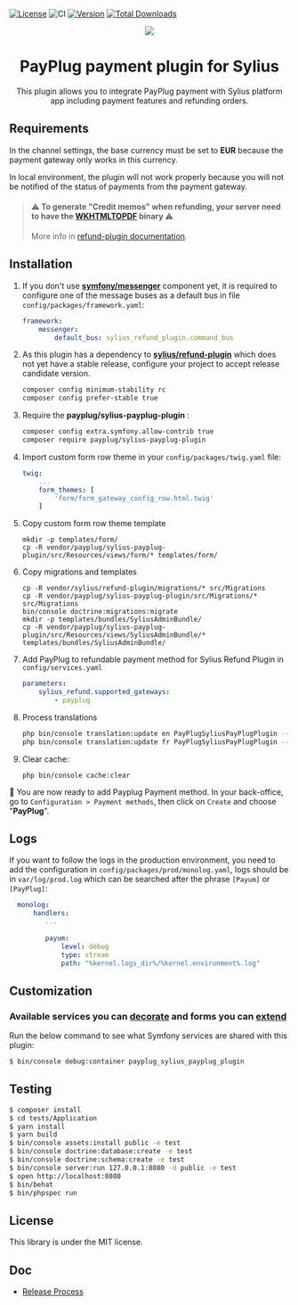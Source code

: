 [![License](https://img.shields.io/packagist/l/payplug/payplug-sylius.svg)](https://github.com/payplug/SyliusPayPlugPlugin/blob/master/LICENSE)
![CI](https://github.com/payplug/SyliusPayPlugPlugin/workflows/CI/badge.svg?branch=master)
[![Version](https://img.shields.io/packagist/v/payplug/payplug-sylius.svg)](https://packagist.org/packages/payplug/payplug-sylius)
[![Total Downloads](https://poser.pugx.org/payplug/payplug-sylius/downloads)](https://packagist.org/packages/payplug/payplug-sylius)

<p align="center">
    <a href="https://sylius.com" target="_blank">
        <img src="https://demo.sylius.com/assets/shop/img/logo.png" />
    </a>
</p>

<h1 align="center">PayPlug payment plugin for Sylius</h1>

<p align="center">This plugin allows you to integrate PayPlug payment with Sylius platform app including payment features and refunding orders.</p>

## Requirements

In the channel settings, the base currency must be set to **EUR** because the payment gateway only works in this currency. 

In local environment, the plugin will not work properly because you will not be notified of the status of payments from the payment gateway.

> #### ⚠️ To generate "Credit memos" when refunding, your server need to have the [**WKHTMLTOPDF**](https://wkhtmltopdf.org/) binary ⚠️
> More info in [refund-plugin documentation](https://github.com/Sylius/RefundPlugin/tree/master#pre---requirements). 

## Installation

1. If you don't use [**symfony/messenger**](https://packagist.org/packages/symfony/messenger) component yet, it is required to configure one of the message buses as a default bus in file `config/packages/framework.yaml`:

    ```yaml
    framework:
        messenger:
            default_bus: sylius_refund_plugin.command_bus
    ```

2. As this plugin has a dependency to [**sylius/refund-plugin**](https://packagist.org/packages/sylius/refund-plugin) which does not yet have a stable release, configure your project to accept release candidate version.

    ```bash
    composer config minimum-stability rc
    composer config prefer-stable true
    ```

3. Require the **payplug/sylius-payplug-plugin** :

    ```bash
    composer config extra.symfony.allow-contrib true
    composer require payplug/sylius-payplug-plugin
    ```

4. Import custom form row theme in your `config/packages/twig.yaml` file:
    ```yaml
    twig:
        ...
        form_themes: [
            'form/form_gateway_config_row.html.twig'
        ]
    ```

5. Copy custom form row theme template

    ```shell
    mkdir -p templates/form/
    cp -R vendor/payplug/sylius-payplug-plugin/src/Resources/views/form/* templates/form/
    ```

6. Copy migrations and templates
    ```shell
    cp -R vendor/sylius/refund-plugin/migrations/* src/Migrations
    cp -R vendor/payplug/sylius-payplug-plugin/src/Migrations/* src/Migrations
    bin/console doctrine:migrations:migrate
    mkdir -p templates/bundles/SyliusAdminBundle/
    cp -R vendor/payplug/sylius-payplug-plugin/src/Resources/views/SyliusAdminBundle/* templates/bundles/SyliusAdminBundle/
    ```

7. Add PayPlug to refundable payment method for Sylius Refund Plugin in `config/services.yaml`

    ```yaml
    parameters:
        sylius_refund.supported_gateways:
            - payplug
    ```

8. Process translations

    ```bash
    php bin/console translation:update en PayPlugSyliusPayPlugPlugin --dump-messages
    php bin/console translation:update fr PayPlugSyliusPayPlugPlugin --dump-messages
    ```

9. Clear cache:

    ```shell
    php bin/console cache:clear
    ```

🎉 You are now ready to add Payplug Payment method.
In your back-office, go to `Configuration > Payment methods`, then click on `Create` and choose "**PayPlug**".

## Logs

If you want to follow the logs in the production environment, you need to add the configuration in `config/packages/prod/monolog.yaml`, logs should be in `var/log/prod.log` which can be searched after the phrase `[Payum]` or `[PayPlug]`:

 ```yaml
   monolog:
       handlers:
          ...
          
          payum:
              level: debug
              type: stream
              path: "%kernel.logs_dir%/%kernel.environment%.log"
```
 
## Customization

### Available services you can [decorate](https://symfony.com/doc/current/service_container/service_decoration.html) and forms you can [extend](http://symfony.com/doc/current/form/create_form_type_extension.html)

Run the below command to see what Symfony services are shared with this plugin:
 
```bash
$ bin/console debug:container payplug_sylius_payplug_plugin
```

## Testing

```bash
$ composer install
$ cd tests/Application
$ yarn install
$ yarn build
$ bin/console assets:install public -e test
$ bin/console doctrine:database:create -e test
$ bin/console doctrine:schema:create -e test
$ bin/console server:run 127.0.0.1:8080 -d public -e test
$ open http://localhost:8080
$ bin/behat
$ bin/phpspec run
```

## License

This library is under the MIT license.

## Doc
- [Release Process](RELEASE.md)
